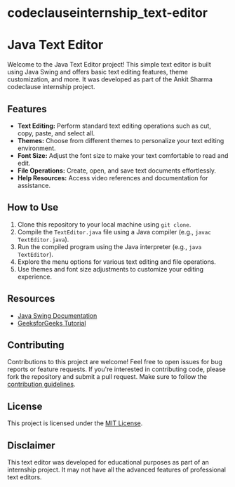 # codeclauseinternship_text-editor
# Java Text Editor

Welcome to the Java Text Editor project! This simple text editor is built using Java Swing and offers basic text editing features, theme customization, and more. It was developed as part of the Ankit Sharma codeclause internship project.

## Features

- **Text Editing:** Perform standard text editing operations such as cut, copy, paste, and select all.
- **Themes:** Choose from different themes to personalize your text editing environment.
- **Font Size:** Adjust the font size to make your text comfortable to read and edit.
- **File Operations:** Create, open, and save text documents effortlessly.
- **Help Resources:** Access video references and documentation for assistance.

## How to Use

1. Clone this repository to your local machine using `git clone`.
2. Compile the `TextEditor.java` file using a Java compiler (e.g., `javac TextEditor.java`).
3. Run the compiled program using the Java interpreter (e.g., `java TextEditor`).
4. Explore the menu options for various text editing and file operations.
5. Use themes and font size adjustments to customize your editing experience.

## Resources

- [Java Swing Documentation](https://docs.oracle.com/javase/tutorial/uiswing/index.html)
- [GeeksforGeeks Tutorial](https://www.geeksforgeeks.org/java-swing-create-a-simple-text-editor/)

## Contributing

Contributions to this project are welcome! Feel free to open issues for bug reports or feature requests. If you're interested in contributing code, please fork the repository and submit a pull request. Make sure to follow the [contribution guidelines](CONTRIBUTING.md).

## License

This project is licensed under the [MIT License](LICENSE).

## Disclaimer

This text editor was developed for educational purposes as part of an internship project. It may not have all the advanced features of professional text editors.
